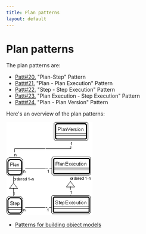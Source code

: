 ```yaml
---
title: Plan patterns
layout: default
---
```




# Plan patterns


The plan patterns are:
*  [Patt#20.](./20-plan-step-pattern-plan-patterns.html) &quot;Plan-Step&quot; Pattern
*  [Patt#21.](./21-plan-plan-execution-pattern-plan-patterns.html) &quot;Plan - Plan Execution&quot; Pattern
*  [Patt#22.](./22-step-step-execution-pattern-plan-patterns.html) &quot;Step - Step Execution&quot; Pattern
*  [Patt#23.](./23-plan-execution-step-execution-pattern-plan-patterns.html) &quot;Plan Execution - Step Execution&quot; Pattern
*  [Patt#24.](./24-plan-plan-version-pattern-plan-patterns.html) &quot;Plan - Plan Version&quot; Pattern


Here's an overview of the plan patterns:

 ![Strpat00000024.gif](./Strpat00000024.gif) 
*  [Patterns for building object models](./patterns-for-building-object-models.html) 

